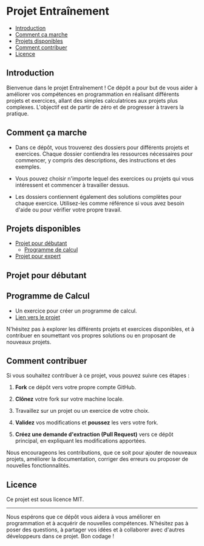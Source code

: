# Projet Entraînement
- [Introduction](#introduction)
- [Comment ça marche](#comment-ça-marche)
- [Projets disponibles](#projets-disponibles)
- [Comment contribuer](#comment-contribuer)
- [Licence](#licence)


## Introduction
Bienvenue dans le projet Entraînement ! Ce dépôt a pour but de vous aider à améliorer vos compétences en programmation en réalisant différents projets et exercices, allant des simples calculatrices aux projets plus complexes. L'objectif est de partir de zéro et de progresser à travers la pratique.

## Comment ça marche

- Dans ce dépôt, vous trouverez des dossiers pour différents projets et exercices. Chaque dossier contiendra les ressources nécessaires pour commencer, y compris des descriptions, des instructions et des exemples.

- Vous pouvez choisir n'importe lequel des exercices ou projets qui vous intéressent et commencer à travailler dessus.

- Les dossiers contiennent également des solutions complètes pour chaque exercice. Utilisez-les comme référence si vous avez besoin d'aide ou pour vérifier votre propre travail.

## Projets disponibles
- [Projet pour débutant](#projet-pour-débutant)
  * [Programme de calcul](#programme-de-calcul)
- [Projet pour expert](#projet-pour-expert)

## Projet pour débutant

## **Programme de Calcul**
   - Un exercice pour créer un programme de calcul.
   - [Lien vers le projet](#)

N'hésitez pas à explorer les différents projets et exercices disponibles, et à contribuer en soumettant vos propres solutions ou en proposant de nouveaux projets.

## Comment contribuer

Si vous souhaitez contribuer à ce projet, vous pouvez suivre ces étapes :

1. **Fork** ce dépôt vers votre propre compte GitHub.

2. **Clônez** votre fork sur votre machine locale.

3. Travaillez sur un projet ou un exercice de votre choix.

4. **Validez** vos modifications et **poussez** les vers votre fork.

5. **Créez une demande d'extraction (Pull Request)** vers ce dépôt principal, en expliquant les modifications apportées.

Nous encourageons les contributions, que ce soit pour ajouter de nouveaux projets, améliorer la documentation, corriger des erreurs ou proposer de nouvelles fonctionnalités.

## Licence

Ce projet est sous licence MIT.

---

Nous espérons que ce dépôt vous aidera à vous améliorer en programmation et à acquérir de nouvelles compétences. N'hésitez pas à poser des questions, à partager vos idées et à collaborer avec d'autres développeurs dans ce projet. Bon codage !
